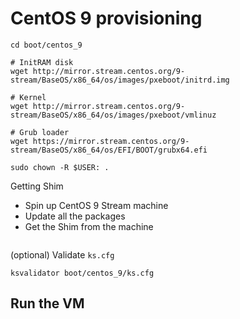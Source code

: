 # CentOS 9 provisioning

```console
cd boot/centos_9

# InitRAM disk
wget http://mirror.stream.centos.org/9-stream/BaseOS/x86_64/os/images/pxeboot/initrd.img

# Kernel
wget http://mirror.stream.centos.org/9-stream/BaseOS/x86_64/os/images/pxeboot/vmlinuz

# Grub loader
wget https://mirror.stream.centos.org/9-stream/BaseOS/x86_64/os/EFI/BOOT/grubx64.efi

sudo chown -R $USER: .
```

Getting Shim

- Spin up CentOS 9 Stream machine
- Update all the packages
- Get the Shim from the machine

```console

```

(optional) Validate `ks.cfg`

```console
ksvalidator boot/centos_9/ks.cfg
```

## Run the VM
